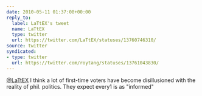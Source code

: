 ```yaml
---
date: 2010-05-11 01:37:08+00:00
reply_to:
  label: LaTtEX's tweet
  name: LaTtEX
  type: twitter
  url: https://twitter.com/LaTtEX/statuses/13760746310/
source: twitter
syndicated:
- type: twitter
  url: https://twitter.com/roytang/statuses/13761043830/
---
```


[@LaTtEX](https://twitter.com/LaTtEX/) I think a lot of first-time voters have become disillusioned with the reality of phil. politics. They expect every1 is as "informed"